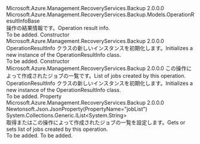 <Type Name="OperationResultInfo" FullName="Microsoft.Azure.Management.RecoveryServices.Backup.Models.OperationResultInfo">
  <TypeSignature Language="C#" Value="public class OperationResultInfo : Microsoft.Azure.Management.RecoveryServices.Backup.Models.OperationResultInfoBase" />
  <TypeSignature Language="ILAsm" Value=".class public auto ansi beforefieldinit OperationResultInfo extends Microsoft.Azure.Management.RecoveryServices.Backup.Models.OperationResultInfoBase" />
  <TypeSignature Language="DocId" Value="T:Microsoft.Azure.Management.RecoveryServices.Backup.Models.OperationResultInfo" />
  <TypeSignature Language="VB.NET" Value="Public Class OperationResultInfo&#xA;Inherits OperationResultInfoBase" />
  <TypeSignature Language="F#" Value="type OperationResultInfo = class&#xA;    inherit OperationResultInfoBase" />
  <AssemblyInfo>
    <AssemblyName>Microsoft.Azure.Management.RecoveryServices.Backup</AssemblyName>
    <AssemblyVersion>2.0.0.0</AssemblyVersion>
  </AssemblyInfo>
  <Base>
    <BaseTypeName>Microsoft.Azure.Management.RecoveryServices.Backup.Models.OperationResultInfoBase</BaseTypeName>
  </Base>
  <Interfaces />
  <Docs>
    <summary>
            <span data-ttu-id="f2ee9-101">操作の結果情報です。</span><span class="sxs-lookup"><span data-stu-id="f2ee9-101">Operation result info.</span></span>
            </summary>
    <remarks>To be added.</remarks>
  </Docs>
  <Members>
    <Member MemberName=".ctor">
      <MemberSignature Language="C#" Value="public OperationResultInfo ();" />
      <MemberSignature Language="ILAsm" Value=".method public hidebysig specialname rtspecialname instance void .ctor() cil managed" />
      <MemberSignature Language="DocId" Value="M:Microsoft.Azure.Management.RecoveryServices.Backup.Models.OperationResultInfo.#ctor" />
      <MemberSignature Language="VB.NET" Value="Public Sub New ()" />
      <MemberType>Constructor</MemberType>
      <AssemblyInfo>
        <AssemblyName>Microsoft.Azure.Management.RecoveryServices.Backup</AssemblyName>
        <AssemblyVersion>2.0.0.0</AssemblyVersion>
      </AssemblyInfo>
      <Parameters />
      <Docs>
        <summary>
            <span data-ttu-id="f2ee9-102">OperationResultInfo クラスの新しいインスタンスを初期化します。</span><span class="sxs-lookup"><span data-stu-id="f2ee9-102">Initializes a new instance of the OperationResultInfo class.</span></span>
            </summary>
        <remarks>To be added.</remarks>
      </Docs>
    </Member>
    <Member MemberName=".ctor">
      <MemberSignature Language="C#" Value="public OperationResultInfo (System.Collections.Generic.IList&lt;string&gt; jobList = null);" />
      <MemberSignature Language="ILAsm" Value=".method public hidebysig specialname rtspecialname instance void .ctor(class System.Collections.Generic.IList`1&lt;string&gt; jobList) cil managed" />
      <MemberSignature Language="DocId" Value="M:Microsoft.Azure.Management.RecoveryServices.Backup.Models.OperationResultInfo.#ctor(System.Collections.Generic.IList{System.String})" />
      <MemberSignature Language="VB.NET" Value="Public Sub New (Optional jobList As IList(Of String) = null)" />
      <MemberSignature Language="F#" Value="new Microsoft.Azure.Management.RecoveryServices.Backup.Models.OperationResultInfo : System.Collections.Generic.IList&lt;string&gt; -&gt; Microsoft.Azure.Management.RecoveryServices.Backup.Models.OperationResultInfo" Usage="new Microsoft.Azure.Management.RecoveryServices.Backup.Models.OperationResultInfo jobList" />
      <MemberType>Constructor</MemberType>
      <AssemblyInfo>
        <AssemblyName>Microsoft.Azure.Management.RecoveryServices.Backup</AssemblyName>
        <AssemblyVersion>2.0.0.0</AssemblyVersion>
      </AssemblyInfo>
      <Parameters>
        <Parameter Name="jobList" Type="System.Collections.Generic.IList&lt;System.String&gt;" />
      </Parameters>
      <Docs>
        <param name="jobList"><span data-ttu-id="f2ee9-103">この操作によって作成されたジョブの一覧です。</span><span class="sxs-lookup"><span data-stu-id="f2ee9-103">List of jobs created by this operation.</span></span></param>
        <summary>
            <span data-ttu-id="f2ee9-104">OperationResultInfo クラスの新しいインスタンスを初期化します。</span><span class="sxs-lookup"><span data-stu-id="f2ee9-104">Initializes a new instance of the OperationResultInfo class.</span></span>
            </summary>
        <remarks>To be added.</remarks>
      </Docs>
    </Member>
    <Member MemberName="JobList">
      <MemberSignature Language="C#" Value="public System.Collections.Generic.IList&lt;string&gt; JobList { get; set; }" />
      <MemberSignature Language="ILAsm" Value=".property instance class System.Collections.Generic.IList`1&lt;string&gt; JobList" />
      <MemberSignature Language="DocId" Value="P:Microsoft.Azure.Management.RecoveryServices.Backup.Models.OperationResultInfo.JobList" />
      <MemberSignature Language="VB.NET" Value="Public Property JobList As IList(Of String)" />
      <MemberSignature Language="F#" Value="member this.JobList : System.Collections.Generic.IList&lt;string&gt; with get, set" Usage="Microsoft.Azure.Management.RecoveryServices.Backup.Models.OperationResultInfo.JobList" />
      <MemberType>Property</MemberType>
      <AssemblyInfo>
        <AssemblyName>Microsoft.Azure.Management.RecoveryServices.Backup</AssemblyName>
        <AssemblyVersion>2.0.0.0</AssemblyVersion>
      </AssemblyInfo>
      <Attributes>
        <Attribute>
          <AttributeName>Newtonsoft.Json.JsonProperty(PropertyName="jobList")</AttributeName>
        </Attribute>
      </Attributes>
      <ReturnValue>
        <ReturnType>System.Collections.Generic.IList&lt;System.String&gt;</ReturnType>
      </ReturnValue>
      <Docs>
        <summary>
            <span data-ttu-id="f2ee9-105">取得またはこの操作によって作成されたジョブの一覧を設定します。</span><span class="sxs-lookup"><span data-stu-id="f2ee9-105">Gets or sets list of jobs created by this operation.</span></span>
            </summary>
        <value>To be added.</value>
        <remarks>To be added.</remarks>
      </Docs>
    </Member>
  </Members>
</Type>